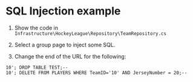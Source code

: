 # SQL Injection example

1. Show the code in `Infrastructure\HockeyLeague\Repository\TeamRepository.cs`

2. Select a group page to inject some SQL.

3. Change the end of the URL for the following:

```url
10'; DROP TABLE TEST;--
10'; DELETE FROM PLAYERS WHERE TeamID='10' AND JerseyNumber = 20;--
```

